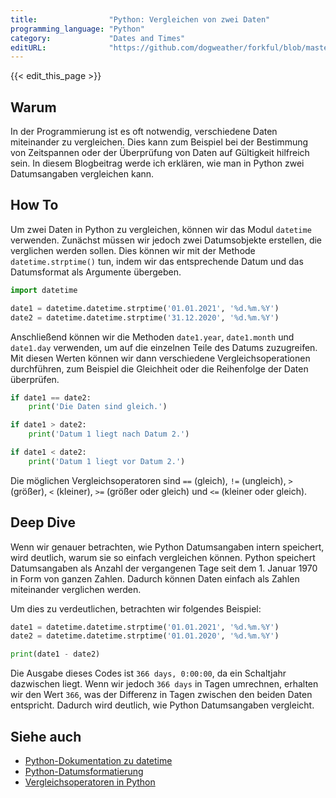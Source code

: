 ```yaml
---
title:                "Python: Vergleichen von zwei Daten"
programming_language: "Python"
category:             "Dates and Times"
editURL:              "https://github.com/dogweather/forkful/blob/master/content/de/python/comparing-two-dates.md"
---
```


{{< edit_this_page >}}

## Warum

In der Programmierung ist es oft notwendig, verschiedene Daten miteinander zu vergleichen. Dies kann zum Beispiel bei der Bestimmung von Zeitspannen oder der Überprüfung von Daten auf Gültigkeit hilfreich sein. In diesem Blogbeitrag werde ich erklären, wie man in Python zwei Datumsangaben vergleichen kann.

## How To

Um zwei Daten in Python zu vergleichen, können wir das Modul `datetime` verwenden. Zunächst müssen wir jedoch zwei Datumsobjekte erstellen, die verglichen werden sollen. Dies können wir mit der Methode `datetime.strptime()` tun, indem wir das entsprechende Datum und das Datumsformat als Argumente übergeben.

```Python
import datetime

date1 = datetime.datetime.strptime('01.01.2021', '%d.%m.%Y')
date2 = datetime.datetime.strptime('31.12.2020', '%d.%m.%Y')
```

Anschließend können wir die Methoden `date1.year`, `date1.month` und `date1.day` verwenden, um auf die einzelnen Teile des Datums zuzugreifen. Mit diesen Werten können wir dann verschiedene Vergleichsoperationen durchführen, zum Beispiel die Gleichheit oder die Reihenfolge der Daten überprüfen.

```Python
if date1 == date2:
    print('Die Daten sind gleich.')

if date1 > date2:
    print('Datum 1 liegt nach Datum 2.')

if date1 < date2:
    print('Datum 1 liegt vor Datum 2.')
```

Die möglichen Vergleichsoperatoren sind `==` (gleich), `!=` (ungleich), `>` (größer), `<` (kleiner), `>=` (größer oder gleich) und `<=` (kleiner oder gleich).

## Deep Dive

Wenn wir genauer betrachten, wie Python Datumsangaben intern speichert, wird deutlich, warum sie so einfach vergleichen können. Python speichert Datumsangaben als Anzahl der vergangenen Tage seit dem 1. Januar 1970 in Form von ganzen Zahlen. Dadurch können Daten einfach als Zahlen miteinander verglichen werden.

Um dies zu verdeutlichen, betrachten wir folgendes Beispiel:

```Python
date1 = datetime.datetime.strptime('01.01.2021', '%d.%m.%Y')
date2 = datetime.datetime.strptime('01.01.2020', '%d.%m.%Y')

print(date1 - date2)
```

Die Ausgabe dieses Codes ist `366 days, 0:00:00`, da ein Schaltjahr dazwischen liegt. Wenn wir jedoch `366 days` in Tagen umrechnen, erhalten wir den Wert `366`, was der Differenz in Tagen zwischen den beiden Daten entspricht. Dadurch wird deutlich, wie Python Datumsangaben vergleicht.

## Siehe auch

- [Python-Dokumentation zu datetime](https://docs.python.org/de/3/library/datetime.html)
- [Python-Datumsformatierung](https://strftime.org/)
- [Vergleichsoperatoren in Python](https://www.python-kurs.eu/python3_operatoren.php)